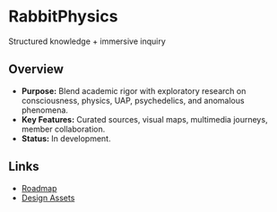 # RabbitPhysics
Structured knowledge + immersive inquiry

## Overview
- **Purpose:** Blend academic rigor with exploratory research on consciousness, physics, UAP, psychedelics, and anomalous phenomena.
- **Key Features:** Curated sources, visual maps, multimedia journeys, member collaboration.
- **Status:** In development.

## Links
- [Roadmap](../../roadmaps/RabbitPhysics.md)
- [Design Assets](../../assets/RabbitPhysics/)

